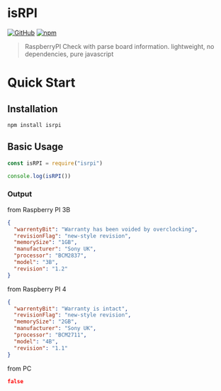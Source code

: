 
# isRPI
[![GitHub](https://img.shields.io/github/license/hojin-jeong/isRPI)](https://github.com/hojin-jeong/isRPI/blob/master/license.md)
[![npm](https://img.shields.io/npm/v/isRPI)](https://badge.fury.io/js/isRPI)

> RaspberryPI Check with parse board information. lightweight, no dependencies, pure javascript

# Quick Start

## Installation
```shell
npm install isrpi
```

## Basic Usage
```javascript
const isRPI = require("isrpi")

console.log(isRPI())
```

### Output

from Raspberry PI 3B
```json
{
  "warrentyBit": "Warranty has been voided by overclocking",
  "revisionFlag": "new-style revision",
  "memorySize": "1GB",
  "manufacturer": "Sony UK",
  "processor": "BCM2837",
  "model": "3B",
  "revision": "1.2"
}
```

from Raspberry PI 4
```json
{
  "warrentyBit": "Warranty is intact",
  "revisionFlag": "new-style revision",
  "memorySize": "2GB",
  "manufacturer": "Sony UK",
  "processor": "BCM2711",
  "model": "4B",
  "revision": "1.1"
}
```

from PC
```json
false
```